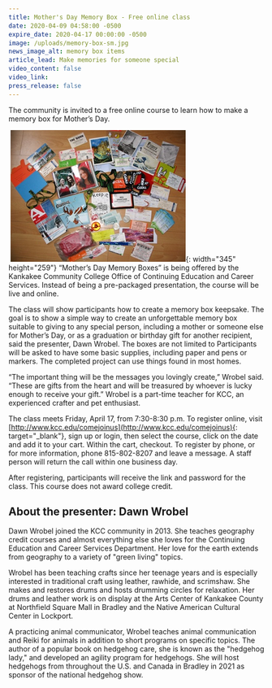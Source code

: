 ```yaml
---
title: Mother's Day Memory Box - Free online class
date: 2020-04-09 04:58:00 -0500
expire_date: 2020-04-17 00:00:00 -0500
image: /uploads/memory-box-sm.jpg
news_image_alt: memory box items
article_lead: Make memories for someone special
video_content: false
video_link:
press_release: false
---
```


The community is invited to a free online course to learn how to make a memory box for Mother’s Day.

&nbsp;![](/uploads/memory-box-sm.jpg){: width="345" height="259"}&nbsp;“Mother’s Day Memory Boxes” is being offered by the Kankakee Community College Office of Continuing Education and Career Services. Instead of being a pre-packaged presentation, the course will be live and online.

The class will show participants how to create a memory box keepsake. The goal is to show a simple way to create an unforgettable memory box suitable to giving to any special person, including a mother or someone else for Mother’s Day, or as a graduation or birthday gift for another recipient, said the presenter, Dawn Wrobel. The boxes are not limited to Participants will be asked to have some basic supplies, including paper and pens or markers. The completed project can use things found in most homes.

“The important thing will be the messages you lovingly create,” Wrobel said. “These are gifts from the heart and will be treasured by whoever is lucky enough to receive your gift.” Wrobel is a part-time teacher for KCC, an experienced crafter and pet enthusiast.

The class meets Friday, April 17, from 7:30-8:30 p.m. To register online, visit [http://www.kcc.edu/comejoinus](http://www.kcc.edu/comejoinus){: target="_blank"}, sign up or login, then select the course, click on the date and add it to your cart. Within the cart, checkout. To register by phone, or for more information, phone 815-802-8207 and leave a message. A staff person will return the call within one business day.

After registering, participants will receive the link and password for the class. This course does not award college credit.

## About the presenter: Dawn Wrobel

Dawn Wrobel joined the KCC community in 2013. She teaches geography credit courses and almost everything else she loves for the Continuing Education and Career Services Department. Her love for the earth extends from geography to a variety of "green living" topics.&nbsp;

Wrobel has been teaching crafts since her teenage years and is especially interested in traditional craft using leather, rawhide, and scrimshaw. She makes and restores drums and hosts drumming circles for relaxation. Her drums and leather work is on display at the Arts Center of Kankakee County at Northfield Square Mall in Bradley and the Native American Cultural Center in Lockport.

A practicing animal communicator, Wrobel teaches animal communication and Reiki for animals in addition to short programs on specific topics. The author of a popular book on hedgehog care, she is known as the "hedgehog lady," and developed an agility program for hedgehogs. She will host hedgehogs from throughout the U.S. and Canada in Bradley in 2021 as sponsor of the national hedgehog show.